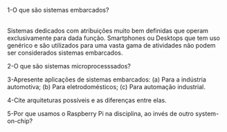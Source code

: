 1-O que são sistemas embarcados?

<br> Sistemas dedicados com atribuições muito bem definidas que operam exclusivamente para dada função. Smartphones ou Desktops que tem uso genérico e são utilizados para uma vasta gama de atividades não podem ser considerados sistemas embarcados.

2-O que são sistemas microprocesssados?
<br>

3-Apresente aplicações de sistemas embarcados: 
(a) Para a indústria automotiva; 
(b) Para eletrodomésticos; 
(c) Para automação industrial.

4-Cite arquiteturas possíveis e as diferenças entre elas.

5-Por que usamos o Raspberry Pi na disciplina, ao invés de outro system-on-chip?
